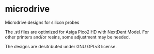 # microdrive
Microdrive designs for silicon probes 

The .stl files are optimized for Asiga Pico2 HD with NextDent Model.
For other printers and/or resins, some adjustment may be needed.

The designs are desitributed under GNU GPLv3 license.
